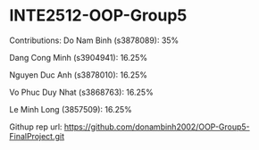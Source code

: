 # INTE2512-OOP-Group5

Contributions:
Do Nam Binh (s3878089): 35%

Dang Cong Minh (s3904941): 16.25%

Nguyen Duc Anh (s3878010): 16.25%

Vo Phuc Duy Nhat (s3868763): 16.25%

Le Minh Long (3857509): 16.25%


Githup rep url:
https://github.com/donambinh2002/OOP-Group5-FinalProject.git